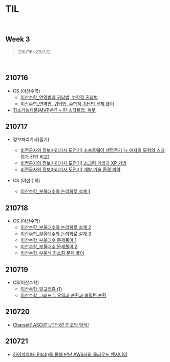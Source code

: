 # TIL

<br>

## Week 3

> 210716~210722

<br>

## 210716

* CS (이산수학)
  * [이산수학_연역법과 귀납법, 수학적 귀납법](https://pythontoomuchinformation.tistory.com/319)
  * [이산수학_연역법, 귀납법, 수학적 귀납법 문제 풀이](https://pythontoomuchinformation.tistory.com/320)
* [최소기능제품(MVP)란? + 린 스타트업, 피봇](https://pythontoomuchinformation.tistory.com/318)





## 210717

* 정보처리기사(필기)
  * [비전공자의 정보처리기사 도전기\] 소프트웨어 생명주기 (+ 애자일 모형의 스크럼과 칸반 비교)](https://pythontoomuchinformation.tistory.com/321)
  * [비전공자의 정보처리기사 도전기\] 스크럼 기법과 XP 기법](https://pythontoomuchinformation.tistory.com/322)
  * [비전공자의 정보처리기사 도전기\] 개발 기술 환경 파악](https://pythontoomuchinformation.tistory.com/323)

* CS (이산수학)
  * [이산수학_부울대수와 논리회로 설계 1](https://pythontoomuchinformation.tistory.com/324)





## 210718

* CS (이산수학)
  * [이산수학_부울대수와 논리회로 설계 2](https://pythontoomuchinformation.tistory.com/326)
  * [이산수학_부울대수와 논리회로 설계 3](https://pythontoomuchinformation.tistory.com/327)
  * [이산수학_부울대수 문제풀이 1](https://pythontoomuchinformation.tistory.com/328)
  * [이산수학_부울대수 문제풀이 2](https://pythontoomuchinformation.tistory.com/329)
  * [이산수학_부울식 최소화 문제 풀이](https://pythontoomuchinformation.tistory.com/330)





## 210719

* CS(이산수학)
  * [이산수학_알고리즘 (1)](https://pythontoomuchinformation.tistory.com/331)
  * [이산수학_그래프 1: 오일러 순환과 해밀턴 순환](https://pythontoomuchinformation.tistory.com/332)





## 210720

* [Charset? ASCII? UTF-8? 인코딩 방식!](https://pythontoomuchinformation.tistory.com/333)





## 210721

* [하이피치(Hi Pitch)를 통해 만난 AWS사의 클라우드 엔지니어](https://pythontoomuchinformation.tistory.com/334)

